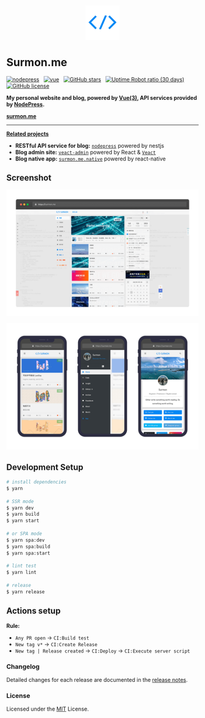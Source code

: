 <br />

<p align="center">
  <a href="https://github.com/surmon-china/surmon.me" target="blank">
    <img src="/presses/logo.png" height="90" alt="surmon.me logo" />
  </a>
</p>

# Surmon.me

[![nodepress](https://raw.githubusercontent.com/surmon-china/nodepress/main/badge.svg)](https://github.com/surmon-china/nodepress)
&nbsp;
[![vue](https://img.shields.io/badge/MADE%20WITH-VUE-42a97a?style=for-the-badge&labelColor=35495d)](https://vuejs.org)
&nbsp;
[![GitHub stars](https://img.shields.io/github/stars/surmon-china/surmon.me.svg?style=for-the-badge)](https://github.com/surmon-china/surmon.me/stargazers)
&nbsp;
[![Uptime Robot ratio (30 days)](https://img.shields.io/uptimerobot/ratio/m791570495-ed407f6804efd6c9f3cd1d18?style=for-the-badge)](https://stats.uptimerobot.com/Q2k7OTXxJN/791570495)
&nbsp;
[![GitHub license](https://img.shields.io/github/license/surmon-china/surmon.me.svg?style=for-the-badge)](/LICENSE)

**My personal website and blog, powered by [Vue(3)](https://vuejs.org), API services provided by [NodePress](https://github.com/surmon-china/nodepress).**

**[surmon.me](https://surmon.me)**

---

**[Related projects](https://github.com/stars/surmon-china/lists/surmon-me)**

- **RESTful API service for blog:** [`nodepress`](https://github.com/surmon-china/nodepress) powered by nestjs
- **Blog admin site:** [`veact-admin`](https://github.com/surmon-china/veact-admin) powered by React & [`Veact`](https://github.com/veactjs/veact)
- **Blog native app:** [`surmon.me.native`](https://github.com/surmon-china/surmon.me.native) powered by react-native

## Screenshot

![](/presses/desktop.png)

![](/presses/mobile.png)

## Development Setup

```bash
# install dependencies
$ yarn

# SSR mode
$ yarn dev
$ yarn build
$ yarn start

# or SPA mode
$ yarn spa:dev
$ yarn spa:build
$ yarn spa:start

# lint test
$ yarn lint

# release
$ yarn release
```

## Actions setup

**Rule:**

- `Any PR open` → `CI:Build test`
- `New tag v*` → `CI:Create Release`
- `New tag | Release created` → `CI:Deploy` → `CI:Execute server script`

### Changelog

Detailed changes for each release are documented in the [release notes](/CHANGELOG.md).

### License

Licensed under the [MIT](/LICENSE) License.

